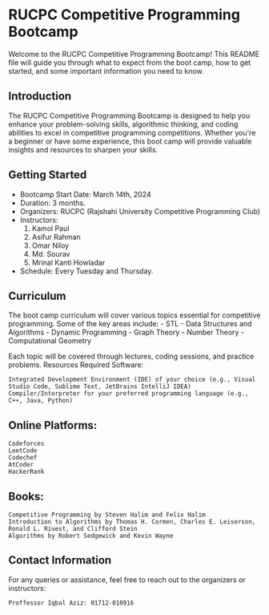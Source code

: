 # RUCPC Competitive Programming Bootcamp

Welcome to the RUCPC Competitive Programming Bootcamp! This README file will guide you through what to expect from the boot camp, how to get started, and some important information you need to know.

## Introduction

The RUCPC Competitive Programming Bootcamp is designed to help you enhance your problem-solving skills, algorithmic thinking, and coding abilities to excel in competitive programming competitions. Whether you're a beginner or have some experience, this boot camp will provide valuable insights and resources to sharpen your skills.

## Getting Started

- Bootcamp Start Date: March 14th, 2024
- Duration: 3 months.
- Organizers: RUCPC (Rajshahi University Competitive Programming Club)
- Instructors: 
    1. Kamol Paul
    2. Asifur Rahman
    3. Omar Niloy
    4. Md. Sourav
    5. Mrinal Kanti Howladar
- Schedule: Every Tuesday and Thursday.

## Curriculum

The boot camp curriculum will cover various topics essential for competitive programming. Some of the key areas include:
    - STL
    - Data Structures and Algorithms
    - Dynamic Programming
    - Graph Theory
    - Number Theory
    - Computational Geometry

Each topic will be covered through lectures, coding sessions, and practice problems.
Resources
Required Software:

    Integrated Development Environment (IDE) of your choice (e.g., Visual Studio Code, Sublime Text, JetBrains IntelliJ IDEA)
    Compiler/Interpreter for your preferred programming language (e.g., C++, Java, Python)

## Online Platforms:

    Codeforces
    LeetCode
    Codechef
    AtCoder
    HackerRank

## Books:

    Competitive Programming by Steven Halim and Felix Halim
    Introduction to Algorithms by Thomas H. Cormen, Charles E. Leiserson, Ronald L. Rivest, and Clifford Stein
    Algorithms by Robert Sedgewick and Kevin Wayne

## Contact Information

For any queries or assistance, feel free to reach out to the organizers or instructors:

    Proffessor Iqbal Aziz: 01712-010916


